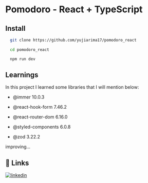 
# Pomodoro   - React + TypeScript



## Install


```bash
  git clone https://github.com/yujiarima17/pomodoro_react
  
  cd pomodoro_react

  npm run dev
```
    
## Learnings

In this project I learned some libraries that I will mention below:

- @immer 10.0.3

- @react-hook-form 7.46.2

- @react-router-dom 6.16.0

- @styled-components 6.0.8

- @zod 3.22.2

improving...
## 🔗 Links

[![linkedin](https://img.shields.io/badge/linkedin-0A66C2?style=for-the-badge&logo=linkedin&logoColor=white)](https://www.linkedin.com/in/yuji-arima-7b7059209/)

